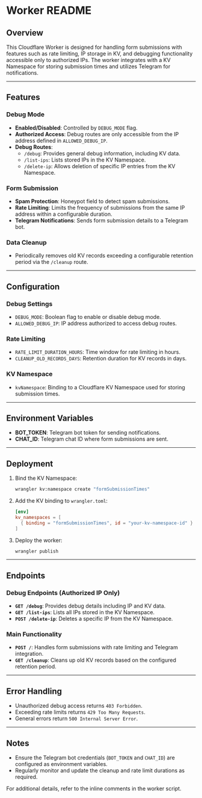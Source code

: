 # Worker README

## Overview

This Cloudflare Worker is designed for handling form submissions with features such as rate limiting, IP storage in KV, and debugging functionality accessible only to authorized IPs. The worker integrates with a KV Namespace for storing submission times and utilizes Telegram for notifications.

---

## Features

### Debug Mode
- **Enabled/Disabled**: Controlled by `DEBUG_MODE` flag.
- **Authorized Access**: Debug routes are only accessible from the IP address defined in `ALLOWED_DEBUG_IP`.
- **Debug Routes**:
  - `/debug`: Provides general debug information, including KV data.
  - `/list-ips`: Lists stored IPs in the KV Namespace.
  - `/delete-ip`: Allows deletion of specific IP entries from the KV Namespace.

### Form Submission
- **Spam Protection**: Honeypot field to detect spam submissions.
- **Rate Limiting**: Limits the frequency of submissions from the same IP address within a configurable duration.
- **Telegram Notifications**: Sends form submission details to a Telegram bot.

### Data Cleanup
- Periodically removes old KV records exceeding a configurable retention period via the `/cleanup` route.

---

## Configuration

### Debug Settings
- `DEBUG_MODE`: Boolean flag to enable or disable debug mode.
- `ALLOWED_DEBUG_IP`: IP address authorized to access debug routes.

### Rate Limiting
- `RATE_LIMIT_DURATION_HOURS`: Time window for rate limiting in hours.
- `CLEANUP_OLD_RECORDS_DAYS`: Retention duration for KV records in days.

### KV Namespace
- `kvNamespace`: Binding to a Cloudflare KV Namespace used for storing submission times.

---

## Environment Variables
- **BOT_TOKEN**: Telegram bot token for sending notifications.
- **CHAT_ID**: Telegram chat ID where form submissions are sent.

---

## Deployment

1. Bind the KV Namespace:
   ```bash
   wrangler kv:namespace create "formSubmissionTimes"
   ```

2. Add the KV binding to `wrangler.toml`:
   ```toml
   [env]
   kv_namespaces = [
     { binding = "formSubmissionTimes", id = "your-kv-namespace-id" }
   ]
   ```

3. Deploy the worker:
   ```bash
   wrangler publish
   ```

---

## Endpoints

### Debug Endpoints (Authorized IP Only)
- **`GET /debug`**: Provides debug details including IP and KV data.
- **`GET /list-ips`**: Lists all IPs stored in the KV Namespace.
- **`POST /delete-ip`**: Deletes a specific IP from the KV Namespace.

### Main Functionality
- **`POST /`**: Handles form submissions with rate limiting and Telegram integration.
- **`GET /cleanup`**: Cleans up old KV records based on the configured retention period.

---

## Error Handling
- Unauthorized debug access returns `403 Forbidden`.
- Exceeding rate limits returns `429 Too Many Requests`.
- General errors return `500 Internal Server Error`.

---

## Notes
- Ensure the Telegram bot credentials (`BOT_TOKEN` and `CHAT_ID`) are configured as environment variables.
- Regularly monitor and update the cleanup and rate limit durations as required.

For additional details, refer to the inline comments in the worker script.
